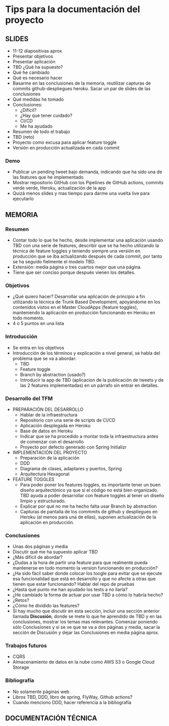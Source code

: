 # Tips para la documentación del proyecto

## SLIDES

- 11-12 diapositivas aprox
- Presentar objetivos
- Presentar aplicación
- TBD ¿Qué ha supuesto?
- Qué he cambiado
- Qué es necesario hacer
- Basarme en las conclusiones de la memoria, reutilizar capturas de commits github-despliegues heroku. Sacar un par de slides de las conclusiones
- Qué medidas he tomado
- Conclusiones:
  - ¿Difícil?
  - ¿Hay que tener cuidado?
  - CI/CD
  - Me ha ayudado
- Resumen de todo el trabajo
- TBD (reto)
- Proyecto como excusa para aplicar feature toggle
- Versión en producción actualizada en cada commit

### Demo

- Publicar un pending tweet bajo demanda, indicando que ha sido una de las features que he implementado
- Mostrar repositorio GitHub con los Pipelines de GitHub actions, commits verde verde, Heroku, actualización de la app
- Quizá menos slides y mas tiempo para darme una vuelta live para ejecutarlo

## MEMORIA

### Resumen

- Contar todo lo que he hecho, desde implementar una aplicación usando TBD con una serie de features, describir que se ha hecho utilizando la técnica de feature toggles y teniendo siempre una versión en producción que se iba actualizando después de cada commit, por tanto se ha seguido fielmente el modelo TBD.
- Extensión: media página o tres cuartos mejor que una página.
- Tiene que ser conciso porque después vienen los detalles.

### Objetivos

- ¿Qué quiero hacer? Desarrollar una aplicación de principio a fin utilizando la técnica de Trunk Based Development, apoyándome en los contenidos vistos en el Master CloudApps (feature toggles), manteniendo la aplicación en producción funcionando en Heroku en todo momento. 
- 4 o 5 puntos en una lista

### Introducción

- Se entra en los objetivos
- Introducción de los términos y explicación a nivel general, se habla del problema que se va a abordar:
   - TBD
   - Feature toggle
   - Branch by abstraction (usado?)
   - Introducir la app de TBD (aplicacion de la publicación de tweets y de las 2 features implementadas) en un párrafo sin entrar en detalles.

### Desarrollo del TFM

- PREPARACIÓN DEL DESARROLLO
  - Hablar de la infraestructura 
  - Repositorio con una serie de scripts de CI/CD
  - Aplicación desplegada en Heroku
  - Base de datos en Heroku
  - Indicar que se ha procedido a montar toda la infraestructura antes de comenzar con el desarrollo
  - Proyecto por defecto generado con Spring Initializr
- IMPLEMENTACIÓN DEL PROYECTO
  - Preparación de la aplicación
  - DDD
  - Diagrama de clases, adaptares y puertos, Spring
  - Arquitectura Hexagonal
- FEATURE TOGGLES
  - Para poder poner los features toggles, es importante tener un buen diseño arquitectónico ya que si el código no está bien organizado. TBD ayuda a poder desarrollar con feature toggles al tener un diseño limpio y estructurado.
  - Explicar por qué no me ha hecho falta usar Branch by abstraction
  - Capturas de pantalla de los commmits de github y despliegues en Heroku (al menos para una de ellas), suponen actualización de la aplicación en producción.

### Conclusiones

- Unas dos páginas y media
- Discutir qué me ha supuesto aplicar TBD
- ¿Más dificil de abordar?
- ¿Dudas a la hora de partir una feature para que realmente pueda mantenerse en todo momento la version funcionando en producción?
- ¿Ha sido fácil saber donde colocar los toogle para evitar que se ejecute esa funcionalidad que está en desarrollo y que no afecte a otras que tienen que estar funcionando? Hablar del repo de pruebas
- ¿Hasta qué punto me han ayudado los tests a no liarla?
- ¿He cambiado la forma de actuar por usar TBD a cómo lo habría hecho?
- ¿Retos?
- ¿Cómo he dividido las features?
- Si hay mucho que discutir en esta sección, incluir una sección anterior llamada **Discusión**, donde se mete lo que he aprendido de TBD y en las conclusiones, mostrar los temas mas relevantes. Comenzar poniendo sólo Conclusiones y si se ve que se va a dos páginas y media, sacar la sección de Discusión y dejar las Conclusiones en media página aprox.

### Trabajos futuros

- CQRS
- Almacenamiento de datos en la nube como AWS S3 o Google Cloud Storage

### Bibliografía

- No solamente páginas web
- Libros TBD, DDD, libro de spring, FlyWay, Github actions?
- Cuando menciono DDD, hacer referencia a la bibliografía

## DOCUMENTACIÓN TÉCNICA